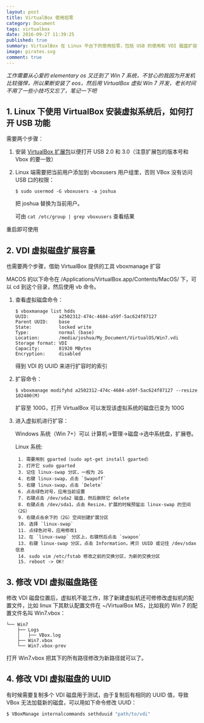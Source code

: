 ```yaml
---
layout: post
title: VirtualBox 使用拾零
category: Document
tags: virtualbox
date: 2016-09-27 11:39:25
published: true
summary: VirtualBox 在 Linux 平台下的使用拾零，包括 USB 的使用和 VDI 磁盘扩容等。
image: pirates.svg
comment: true
---
```


*工作需要从心爱的 elementary os 又迁到了 Win 7 系统，不甘心的我因为开发机比较强悍，所以果断安装了 eos，然后用 VirtualBox 虚拟 Win 7 开发，老长时间不用了一些小技巧又忘了，笔记一下吧*

## 1. Linux 下使用 VirtualBox 安装虚拟系统后，如何打开 USB 功能

需要两个步骤：

1. 安装 [VirtualBox 扩展包](http://download.virtualbox.org/virtualbox/5.1.6/Oracle_VM_VirtualBox_Extension_Pack-5.1.6-110634.vbox-extpack)以便打开 USB 2.0 和 3.0（注意扩展包的版本号和 Vbox 的要一致）

2. Linux 端需要把当前用户添加到 vboxusers 用户组里，否则 VBox 没有访问 USB 口的权限：

	```
	$ sudo usermod -G vboxusers -a joshua
	```
	把 joshua 替换为当前用户。

	可由 `cat /etc/group | grep vboxusers` 查看结果

重启即可使用


## 2. VDI 虚拟磁盘扩展容量

也需要两个步骤，借助 VirtualBox 提供的工具 vboxmanage 扩容

MACOS 的以下命令在 /Applications/VirtualBox.app/Contents/MacOS/ 下，可以 cd 到这个目录，然后使用 vb 命令。

1. 查看虚拟磁盘命令：

	```
	$ vboxmanage list hdds
	UUID:           a2502312-474c-4684-a59f-5ac624f87127
	Parent UUID:    base
	State:          locked write
	Type:           normal (base)
	Location:       /media/joshua/My_Document/VirtualOS/Win7.vdi
	Storage format: VDI
	Capacity:       81920 MBytes
	Encryption:     disabled
	```

	得到 VDI 的 UUID 来进行扩容时的索引

2. 扩容命令：

	```
	$ vboxmanage modifyhd a2502312-474c-4684-a59f-5ac624f87127 --resize 102400(M)
	```

	扩容至 100G，打开 VirtualBox 可以发现该虚拟系统的磁盘已变为 100G

3. 进入虚拟机进行扩容：

	Windows 系统（Win 7+）可以 计算机->管理->磁盘->选中系统盘，扩展卷。
	
	Linux 系统:

        1. 需要用到 gparted（sudo apt-get install gparted）
        2. 打开它 sudo gparted
        3. 记住 linux-swap 分区，一般为 2G
        4. 右键 linux-swap，点击 `Swapoff`
        5. 右键 linux-swap，点击 `Delete`
        6. 点击绿色对号，应用当前设置
        7. 右键点击 /dev/sda2 磁盘，然后删除它 delete
        8. 右键点击 /dev/sda1，点击 Resize，扩展的时候预留出 linux-swap 的空间（2G）
        9. 右键点击余下的（2G）空间创建扩展分区
        10. 选择 `linux-swap`
        11. 点绿色对号，应用修改1
        12. 在 `linux-swap` 分区上，右键然后点击 `swapon`
        13. 右键 linux-swap 分区，点击 Information，拷贝 UUID 或记住 /dev/sdax 信息
        14. sudo vim /etc/fstab 修改之前的交换分区，为新的交换分区
        15. reboot -> OK!

## 3. 修改 VDI 虚拟磁盘路径

修改 VDI 磁盘位置后，虚拟机不能工作，除了新建虚拟机还可修修改虚拟机的配置文件，比如 linux 下其默认配置文件在 ~/VirtualBox MS，比如我的 Win 7 的配置文件名叫 Win7.vbox：

```
└── Win7
    ├── Logs
    │   ├── VBox.log
    ├── Win7.vbox
    └── Win7.vbox-prev
```

打开 Win7.vbox 把其下的所有路径修改为新路径就可以了。

## 4. 修改 VDI 虚拟磁盘的 UUID

有时候需要复制多个 VDI 磁盘用于测试，由于复制后有相同的 UUID 值，导致 VBox 无法加载新的磁盘，可以用如下命令修改 UUID：

```sh
$ VBoxManage internalcommands sethduuid "path/to/vdi"
```

